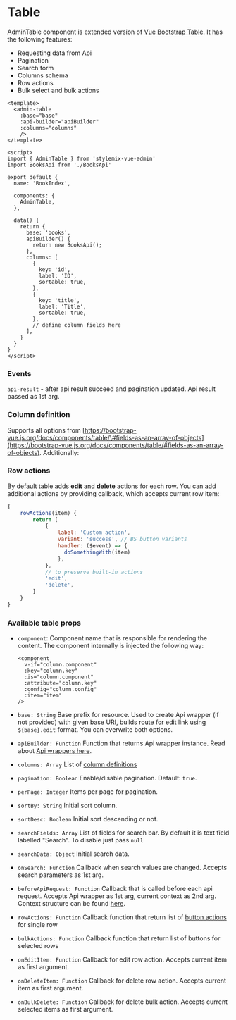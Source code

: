 # Table

AdminTable component is extended version of [Vue Bootstrap Table](https://bootstrap-vue.js.org/docs/components/table). It has the following features:

* Requesting data from Api
* Pagination
* Search form
* Columns schema
* Row actions
* Bulk select and bulk actions

```markup
<template>
  <admin-table
    :base="base"
    :api-builder="apiBuilder"
    :columns="columns"
    />
</template>

<script>
import { AdminTable } from 'stylemix-vue-admin'
import BooksApi from './BooksApi'

export default {
  name: 'BookIndex',
  
  components: {
    AdminTable,
  },
  
  data() {
    return {
      base: 'books',
      apiBuilder() {
        return new BooksApi();
      },
      columns: [
        {
          key: 'id',
          label: 'ID',
          sortable: true,
        },
        {
          key: 'title',
          label: 'Title',
          sortable: true,
        },
        // define column fields here
      ],
    }
  }
}
</script>
```

### Events

`api-result` - after api result succeed and pagination updated. Api result passed as 1st arg.

### Column definition

Supports all options from [https://bootstrap-vue.js.org/docs/components/table/\#fields-as-an-array-of-objects](https://bootstrap-vue.js.org/docs/components/table/#fields-as-an-array-of-objects). Additionally:

### Row actions

By default table adds **edit** and **delete** actions for each row. You can add additional actions by providing callback, which accepts current row item:

```javascript
{
    rowActions(item) {
        return [
            {
                label: 'Custom action',
                variant: 'success', // BS button variants
                handler: ($event) => {
                  doSomethingWith(item)
                },
            },
            // to preserve built-in actions
            'edit',
            'delete',
        ]
    }
}
```

### Available table props

* `component`: Component name that is responsible for rendering the content. The component internally is injected the following way:

  ```markup
  <component
    v-if="column.component"
    :key="column.key"
    :is="column.component"
    :attribute="column.key"
    :config="column.config"
    :item="item"
  />
  ```

* `base: String` Base prefix for resource. Used to create Api wrapper \(if not provided\) with given base URI, builds route for edit link using ```${base}.edit``` format. You can overwrite both options.
* `apiBuilder: Function`  Function that returns Api wrapper instance. Read about [Api wrappers here](). 
* `columns: Array` List of [column definitions]()
* `pagination: Boolean` Enable/disable pagination. Default: `true`.
* `perPage: Integer` Items per page for pagination.
* `sortBy: String` Initial sort column.
* `sortDesc: Boolean` Initial sort descending or not.
* `searchFields: Array` List of fields for search bar. By default it is text field labelled "Search". To disable just pass `null`
* `searchData: Object` Initial search data.
* `onSearch: Function` Callback when search values are changed. Accepts search parameters as 1st arg.
* `beforeApiRequest: Function` Callback that is called before each api request. Accepts Api wrapper as 1st arg, current context as 2nd arg.  Context structure can be found [here](https://bootstrap-vue.js.org/docs/components/table/#using-items-provider-functions).
* `rowActions: Function` Callback function that return list of [button actions](table.md#row-actions) for single row
* `bulkActions: Function` Callback function that return list of buttons for selected rows
* `onEditItem: Function` Callback for edit row action. Accepts current item as first argument.
* `onDeleteItem: Function` Callback for delete row action. Accepts current item as first argument.
* `onBulkDelete: Function` Callback for delete bulk action. Accepts current selected items as first argument.



